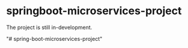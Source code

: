 # springboot-microservices-project


The project is still in-development.


"# spring-boot-microservices-project" 
